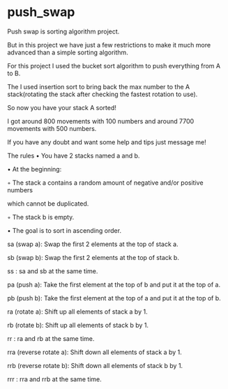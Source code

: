 # push_swap
Push swap is sorting algorithm project.

But in this project we have just a few restrictions to make it much more advanced than a simple sorting algorithm. 

For this project I used the bucket sort algorithm to push everything from A to B.

The I used insertion sort to bring back the max number to the A stack(rotating the stack after checking the fastest rotation to use).

So now you have your stack A sorted!

I got around 800 movements with 100 numbers and around 7700 movements with 500 numbers.

If you have any doubt and want some help and tips just message me! 


The rules
• You have 2 stacks named a and b.

• At the beginning:

◦ The stack a contains a random amount of negative and/or positive numbers

which cannot be duplicated.

◦ The stack b is empty.

• The goal is to sort in ascending order.

sa (swap a): Swap the first 2 elements at the top of stack a.

sb (swap b): Swap the first 2 elements at the top of stack b.

ss : sa and sb at the same time.

pa (push a): Take the first element at the top of b and put it at the top of a.

pb (push b): Take the first element at the top of a and put it at the top of b.

ra (rotate a): Shift up all elements of stack a by 1.

rb (rotate b): Shift up all elements of stack b by 1.

rr : ra and rb at the same time.

rra (reverse rotate a): Shift down all elements of stack a by 1.

rrb (reverse rotate b): Shift down all elements of stack b by 1.

rrr : rra and rrb at the same time.

